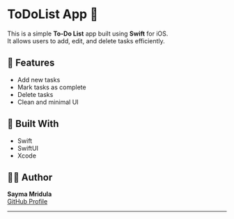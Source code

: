 # ToDoList App 📝

This is a simple **To-Do List** app built using **Swift** for iOS.  
It allows users to add, edit, and delete tasks efficiently.

## 🚀 Features
- Add new tasks
- Mark tasks as complete
- Delete tasks
- Clean and minimal UI

## 📱 Built With
- Swift
- SwiftUI 
- Xcode


## 👩‍💻 Author
**Sayma Mridula**  
[GitHub Profile](https://github.com/sayma-mridula)

---
